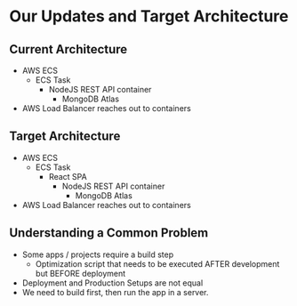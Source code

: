 # Our Updates and Target Architecture

## Current Architecture
* AWS ECS
    * ECS Task
        * NodeJS REST API container
          * MongoDB Atlas
* AWS Load Balancer reaches out to containers


## Target Architecture
* AWS ECS
    * ECS Task
      * React SPA
        * NodeJS REST API container
          * MongoDB Atlas
* AWS Load Balancer reaches out to containers

## Understanding a Common Problem

* Some apps / projects require a build step
  * Optimization script that needs to be executed AFTER development but BEFORE deployment
* Deployment and Production Setups are not equal
* We need to build first, then run the app in a server.
